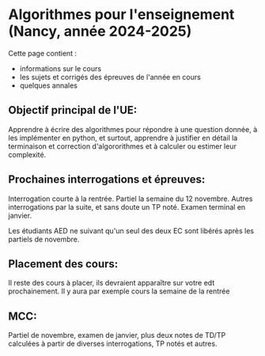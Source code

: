 Algorithmes pour l'enseignement (Nancy, année 2024-2025)
======================================

Cette page contient : 

- informations sur le cours
- les sujets et corrigés des épreuves de l'année en cours
- quelques annales

Objectif principal de l'UE:
---

Apprendre à écrire des algorithmes pour répondre à une question donnée, à les implémenter en python, et surtout, apprendre à justifier en détail la terminaison et correction d'algororithmes et à calculer ou estimer leur complexité. 

Prochaines interrogations et épreuves:
---

Interrogation courte à la rentrée.
Partiel la semaine du 12 novembre.
Autres interrogations par la suite, et sans doute un TP noté.
Examen terminal en janvier.

Les étudiants AED ne suivant qu'un seul des deux EC sont libérés après les partiels de novembre.

Placement des cours:
---

Il reste des cours à placer, ils devraient apparaître sur votre edt prochainement. Il y aura par exemple cours la semaine de la rentrée

MCC:
---

Partiel de novembre, examen de janvier, plus deux notes de TD/TP calculées à partir de diverses interrogations, TP notés et autres.

